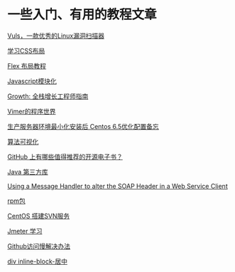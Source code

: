 # 一些入门、有用的教程文章

[Vuls，一款优秀的Linux漏洞扫描器][1]

[学习CSS布局][2]

[Flex 布局教程][3]

[Javascript模块化][4]

[Growth: 全栈增长工程师指南][5]

[Vimer的程序世界][6]

[生产服务器环境最小化安装后 Centos 6.5优化配置备忘][7]

[算法可视化][8]

[GitHub 上有哪些值得推荐的开源电子书？][9]

[Java 第三方库][10]

[Using a Message Handler to alter the SOAP Header in a Web Service Client][11]

[rpm包][12]

[CentOS 搭建SVN服务][13]

[Jmeter 学习][14]

[Github访问慢解决办法][15]

[div inline-block-居中][16]

  [1]: http://www.freebuf.com/sectool/101408.html?ref=myread
  [2]: http://zh.learnlayout.com/
  [3]: http://www.ruanyifeng.com/blog/2015/07/flex-grammar.html
  [4]: http://www.ruanyifeng.com/blog/2012/10/javascript_module.html
  [5]: http://growth.phodal.com/
  [6]: http://www.vimer.cn/
  [7]: http://www.lvtao.net/server/centos-server-setup.html
  [8]: http://jasonpark.me/AlgorithmVisualizer/
  [9]: http://www.zhihu.com/question/38836382?sort=created
  [10]: http://www.oschina.net/news/73316/java-programmers-must-know-third-party-libraries
  [11]: http://www.javadb.com/using-a-message-handler-to-alter-the-soap-header-in-a-web-service-client/
  [12]: http://rpmfind.net/
  [13]: http://www.cnblogs.com/vijayfly/p/5711962.html
  [14]: http://www.cnblogs.com/yangxia-test/p/3964881.html
  [15]: https://segmentfault.com/a/1190000004171536
  [16]: http://www.cnblogs.com/olafff/p/5103775.html

